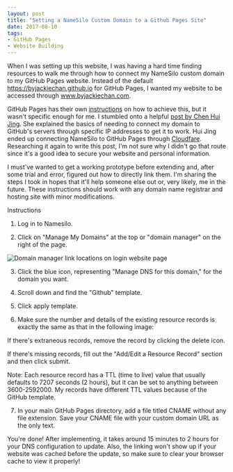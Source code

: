```yaml
---
layout: post
title: "Setting a NameSilo Custom Domain to a Github Pages Site"
date: 2017-08-10
tags:
- GitHub Pages
- Website Building
---
```


When I was setting up this website, I was having a hard time finding resources to walk me through how to connect my NameSilo custom domain to my GitHub Pages website. Instead of the default https://byjackiechan.github.io for GitHub Pages, I wanted my website to be accessed through www.byjackiechan.com. 

GitHub Pages has their own <a href="https://help.github.com/articles/using-a-custom-domain-with-github-pages/">instructions</a> on how to achieve this, but it wasn't specific enough for me. I stumbled onto a helpful <a href="https://www.chenhuijing.com/blog/setting-up-custom-domain-github-pages/">post by Chen Hui Jing</a>. She explained the basics of needing to connect my domain to GitHub's servers through specific IP addresses to get it to work. Hui Jing ended up connecting NameSilo to GitHub Pages through <a href="https://www.cloudflare.com/">Cloudfare</a>. Researching it again to write this post, I'm not sure why I didn't go that route since it's a good idea to secure your website and personal information.  

I must've wanted to get a working prototype before extending and, after some trial and error, figured out how to directly link them. I'm sharing the steps I took in hopes that it'll help someone else out or, very likely, me in the future. These instructions should work with any domain name registrar and hosting site with minor modifications.

Instructions

1) Log in to Namesilo.

2) Click on "Manage My Domains" at the top or "domain manager" on the right of the page.

<img src="/images/2017-08-10-domain-manager.jpg" alt="Domain manager link locations on login website page"/>

3) Click the blue icon, representing "Manage DNS for this domain," for the domain you want.

4) Scroll down and find the "Github" template.

5) Click apply template.

6) Make sure the number and details of the existing resource records is exactly the same as that in the following image:

If there's extraneous records, remove the record by clicking the delete icon.

If there's missing records, fill out the "Add/Edit a Resource Record" section and then click submit. 

Note: Each resource record has a TTL (time to live) value that usually defaults to 7207 seconds (2 hours), but it can be set to anything between 3600-2592000. My records have different TTL values because of the GitHub template.     

7) In your main GitHub Pages directory, add a file titled CNAME without any file extension. Save your CNAME file with your custom domain URL as the only text.

You're done! After implementing, it takes around 15 minutes to 2 hours for your DNS configuration to update. Also, the linking won't show up if your website was cached before the update, so make sure to clear your browser cache to view it properly! 
